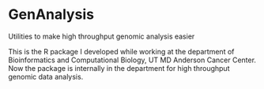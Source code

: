 # GenAnalysis
Utilities to make high throughput genomic analysis easier

This is the R package I developed while working at the department of Bioinformatics and Computational Biology, UT MD Anderson Cancer Center.
Now the package is internally in the department for high throughput genomic data analysis.
